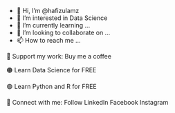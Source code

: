 - 👋 Hi, I’m @hafizulamz
- 👀 I’m interested in Data Science
- 🌱 I’m currently learning ...
- 💞️ I’m looking to collaborate on ...
- 📫 How to reach me ...

🔴 Support my work: Buy me a coffee

🟠 Learn Data Science for FREE

🟢 Learn Python and R for FREE

🔵 Connect with me: Follow LinkedIn Facebook Instagram

<!---
hafizulamz/hafizulamz is a ✨ special ✨ repository because its `README.md` (this file) appears on your GitHub profile.
You can click the Preview link to take a look at your changes.
--->
